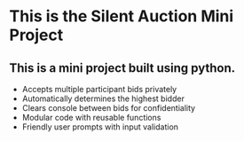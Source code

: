 # This is the Silent Auction Mini Project 

## This is a mini project built using python.


- Accepts multiple participant bids privately
- Automatically determines the highest bidder
- Clears console between bids for confidentiality
- Modular code with reusable functions
- Friendly user prompts with input validation